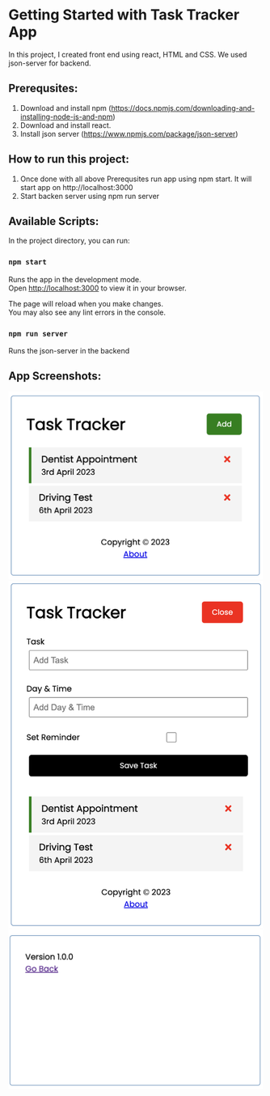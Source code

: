 # Getting Started with Task Tracker App

In this project, I created front end using react, HTML and CSS. We used json-server for backend.

## Prerequsites:
1. Download and install npm (https://docs.npmjs.com/downloading-and-installing-node-js-and-npm)
2. Download and install react.
3. Install json server (https://www.npmjs.com/package/json-server)

## How to run this project:
1. Once done with all above Prerequsites run app using npm start. It will start app on http://localhost:3000
2. Start backen server using npm run server

## Available Scripts:

In the project directory, you can run:

### `npm start`

Runs the app in the development mode.\
Open [http://localhost:3000](http://localhost:3000) to view it in your browser.

The page will reload when you make changes.\
You may also see any lint errors in the console.

### `npm run server`

Runs the  json-server in the backend

## App Screenshots:
![screen_shot_1](https://github.com/Anirudha-N/task_tracker_web_app/blob/main/screenshots/Screenshot_1.png)
![screen_shot_1](https://github.com/Anirudha-N/task_tracker_web_app/blob/main/screenshots/Screenshot_2.png)
![screen_shot_1](https://github.com/Anirudha-N/task_tracker_web_app/blob/main/screenshots/Screenshot_3.png)

